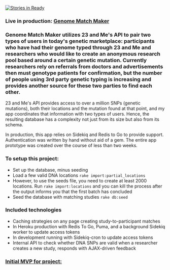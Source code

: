 [![Stories in Ready](https://badge.waffle.io/hhoopes/genome_match_maker.png?label=ready&title=Ready)](https://waffle.io/hhoopes/genome_match_maker)

### Live in production: [Genome Match Maker](http://genomematchmaker.herokuapp.com)

### Genome Match Maker utilizes 23 and Me's API to pair two types of users in today's genetic marketplace: participants who have had their genome typed through 23 and Me and researchers who would like to create an anonymous research pool based around a certain genetic mutation. Currently researchers rely on referrals from doctors and advertisements then must genotype patients for confirmation, but the number of people using 3rd party genetic typing is increasing and provides another source for these two parties to find each other.

23 and Me's API provides access to over a million SNPs (genetic mutations), both their locations and the mutation found at that point, and my app coordinates that information with two types of users. Hence, the resulting database has a complexity not just from its size but also from its schema.

In production, this app relies on Sidekiq and Redis to Go to provide support. Authentication was written by hand without aid of a gem. The entire app prototype was created over the course of less than two weeks.

### To setup this project:

* Set up the database, minus seeding
* Load a few valid DNA locations `rake import:partial_locations`
* However, to use the seeds file, you need to create at least 2000 locations. Run `rake import:locations` and you can kill the process after the output informs you that the first batch has concluded
* Seed the database with matching studies `rake db:seed`

### Included technologies
* Caching strategies on any page creating study-to-participant matches
* In Heroku production with Redis To Go, Puma, and a background Sidekiq worker to update access tokens
* In development running with Sidekiq-cron to update access tokens
* Internal API to check whether DNA SNPs are valid when a researcher creates a new study, responds with AJAX-driven feedback

### [Initial MVP for project:](https://gist.github.com/hhoopes/1f270f751aa8aa6836d1a093744bafa0)

